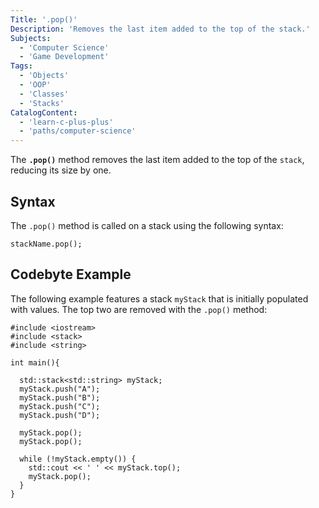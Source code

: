 ```yaml
---
Title: '.pop()'
Description: 'Removes the last item added to the top of the stack.'
Subjects:
  - 'Computer Science'
  - 'Game Development'
Tags:
  - 'Objects'
  - 'OOP'
  - 'Classes'
  - 'Stacks'
CatalogContent:
  - 'learn-c-plus-plus'
  - 'paths/computer-science'
---
```


The **`.pop()`** method removes the last item added to the top of the `stack`, reducing its size by one.

## Syntax

The `.pop()` method is called on a stack using the following syntax:

```pseudo
stackName.pop();
```

## Codebyte Example

The following example features a stack `myStack` that is initially populated with values. The top two are removed with the `.pop()` method:

```codebyte/cpp
#include <iostream>
#include <stack>
#include <string>

int main(){

  std::stack<std::string> myStack;
  myStack.push("A");
  myStack.push("B");
  myStack.push("C");
  myStack.push("D");

  myStack.pop();
  myStack.pop();

  while (!myStack.empty()) {
    std::cout << ' ' << myStack.top();
    myStack.pop();
  }
}
```
